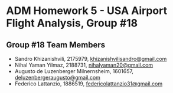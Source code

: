 # ADM Homework 5 - USA Airport Flight Analysis, Group #18

## Group #18 Team Members
* Sandro Khizanishvili, 2175979, khizanishvilisandro@gmail.com
* Nihal Yaman Yilmaz, 2188731, nihalyaman20@gmail.com
* Augusto de Luzenberger Milnernsheim, 1601657, deluzenbergeraugusto@gmail.com
* Federico Lattanzio, 1886519, federicolattanzio31@gmail.com 
